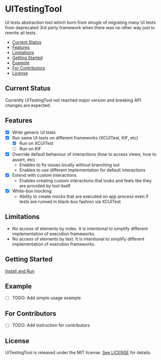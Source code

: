 
# UITestingTool

UI tests abstraction tool which born from strugle of migrating many UI tests from deprecated 3rd party framework when there was no other way just to rewrite all tests.

- [Current Status](#current-status)
- [Features](#features)
- [Limitations](#limitations)
- [Getting Started](#getting-started)
- [Example](#example)
- [For Contributors](#for-contributors)
- [License](#license)

## Current Status

Currently UITestingTool not reached major version and breaking API changes are expected.

## Features

- [x] Write generic UI tests
- [x] Run same UI tests on different frameworks (XCUITest, KIF, etc)
    - [x] Run on XCUITest
    - [ ] Run on KIF
- [x] Override default behaviour of interactions (how to access views, how to assert, etc)
    - Enables to fix issues locally without branching out
    - Enables to use different implementation for default interactions 
- [x] Extend with custom interactions
    - Enables creating custom interactions that looks and feels like they are provided by tool itself
- [x] White-box mocking
    - Ability to create mocks that are executed on app process even if tests are runned in black-box fashion via XCUITest

## Limitations

- No access of elements by index. It is intentional to simplify different implementation of execution frameworks.
- No access of elements by text. It is intentional to simplify different implementation of execution frameworks.

## Getting Started

[Install and Run](https://github.com/MobilePayDev/UITestingTool/tree/main/docs/install-and-run.md)

## Example

- [ ] TODO: Add simple usage example

## For Contributors

- [ ] TODO: Add instruction for contributors

## License

UITestingTool is released under the MIT license. [See LICENSE](https://github.com/MobilePayDev/UITestingTool/tree/main/LICENSE) for details.
